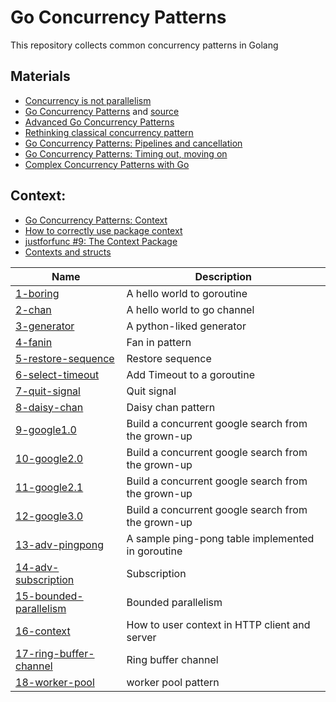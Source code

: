 # Go Concurrency Patterns

This repository collects common concurrency patterns in Golang


## Materials
- [Concurrency is not parallelism](https://blog.golang.org/waza-talk)
- [Go Concurrency Patterns](https://talks.golang.org/2012/concurrency.slide#1)
and [source](https://talks.golang.org/2012/concurrency/support/)
- [Advanced Go Concurrency Patterns](https://talks.golang.org/2013/advconc.slide)
- [Rethinking classical concurrency pattern](https://www.youtube.com/watch?v=5zXAHh5tJqQ)
- [Go Concurrency Patterns: Pipelines and cancellation](https://blog.golang.org/pipelines)
- [Go Concurrency Patterns: Timing out, moving on](https://blog.golang.org/concurrency-timeouts)
- [Complex Concurrency Patterns with Go](https://www.youtube.com/watch?v=2HOO5gIgyMg)

## Context:
- [Go Concurrency Patterns: Context](https://blog.golang.org/context)
- [How to correctly use package context](https://www.youtube.com/watch?v=-_B5uQ4UGi0)
- [justforfunc #9: The Context Package](https://www.youtube.com/watch?v=LSzR0VEraWw)
- [Contexts and structs](https://blog.golang.org/context-and-structs)

| Name                                                      | Description                                        |
|-----------------------------------------------------------|----------------------------------------------------|
| [1-boring](/1-boring/main.go)                             | A hello world to goroutine                         |
| [2-chan](/2-chan/main.go)                                 | A hello world to go channel                        |
| [3-generator](/3-generator/main.go)                       | A python-liked generator                           |
| [4-fanin](/4-fanin/main.go)                               | Fan in pattern                                     |
| [5-restore-sequence](/5-restore-sequence/main.go)         | Restore sequence                                   |
| [6-select-timeout](/6-select-timeout/main.go)             | Add Timeout to a goroutine                         |
| [7-quit-signal](/7-quit-signal/main.go)                   | Quit signal                                        |
| [8-daisy-chan](/8-daisy-chan/main.go)                     | Daisy chan pattern                                 |
| [9-google1.0](/9-google1.0/main.go)                       | Build a concurrent google search from the grown-up |
| [10-google2.0](/10-google2.0/main.go)                     | Build a concurrent google search from the grown-up |
| [11-google2.1](/11-google2.1/main.go)                     | Build a concurrent google search from the grown-up |
| [12-google3.0](/12-google3.0/main.go)                     | Build a concurrent google search from the grown-up |
| [13-adv-pingpong](/13-adv-pingpong/main.go)               | A sample ping-pong table implemented in goroutine  |
| [14-adv-subscription](/14-adv-subscription/main.go)       | Subscription                                       |
| [15-bounded-parallelism](/15-bounded-parallelism/main.go) | Bounded parallelism                                |
| [16-context](/16-context/main.go)                         | How to user context in HTTP client and server      |
| [17-ring-buffer-channel](/17-ring-buffer-channel/main.go) | Ring buffer channel                                |
| [18-worker-pool](/18-worker-pool/main.go)                 | worker pool pattern                                |
